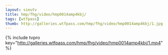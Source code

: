 ```yaml
--- 
layout: sieutv
title: hmp/fhg/video/hmp0014amp4kbj/
tags: [wtfpass]
thumb: http://galleries.wtfpass.com/hmp/fhg/video/hmp0014amp4kbj/1.jpg
---
```

{% include tvpro key="http://galleries.wtfpass.com/hmp/fhg/video/hmp0014amp4kbj/1.mp4" %} 
